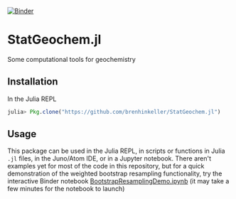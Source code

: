 [![Binder](https://mybinder.org/badge.svg)](https://mybinder.org/v2/gh/brenhinkeller/StatGeochem.jl/master?filepath=examples/BootstrapResamplingDemo.ipynb)

# StatGeochem.jl
Some computational tools for geochemistry

## Installation

In the Julia REPL
```Julia
julia> Pkg.clone("https://github.com/brenhinkeller/StatGeochem.jl")
```

## Usage

This package can be used in the Julia REPL, in scripts or functions in Julia `.jl` files, in the Juno/Atom IDE, or in a Jupyter notebook. There aren't examples yet for most of the code in this repository, but for a quick demonstration of the weighted bootstrap resampling functionality, try the interactive Binder notebook [BootstrapResamplingDemo.ipynb](https://mybinder.org/v2/gh/brenhinkeller/StatGeochem.jl/master?filepath=examples/BootstrapResamplingDemo.ipynb) (it may take a few minutes for the notebook to launch)
